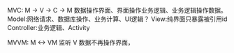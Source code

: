 MVC: M -> V -> C -> M 数据操作界面、界面操作业务逻辑、业务逻辑操作数据。
Model:网络请求、数据库操作、业务计算、UI逻辑？
View:纯界面只暴露被引用id
Controller:业务逻辑、Activity 

MVVM: M <-> VM 监听 V 
数据不再操作界面，